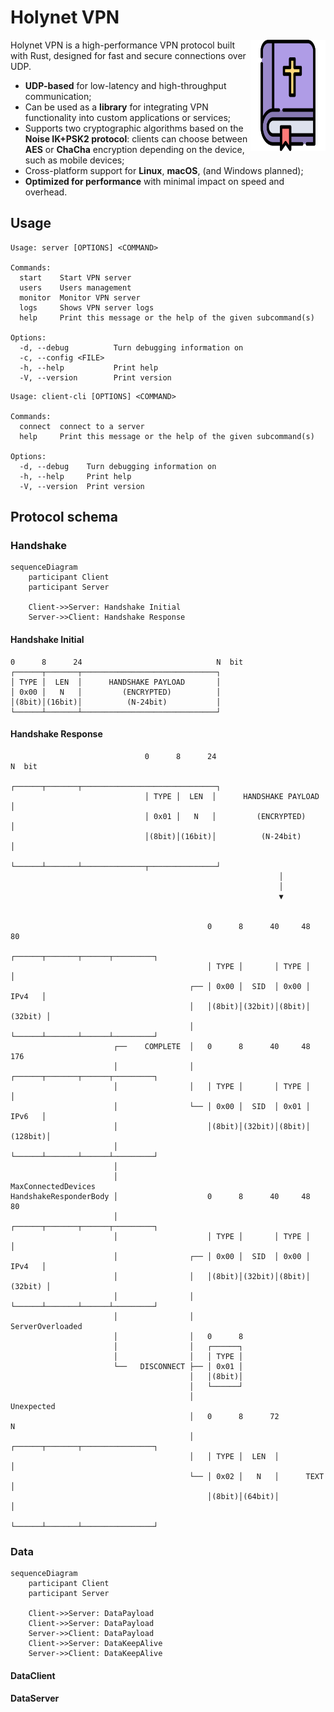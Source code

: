 # Holynet VPN

<img src="docs/icons/icon.svg" align="right" alt="Holynet logo" width="120" height="178">

Holynet VPN is a high-performance VPN protocol built with Rust, designed for fast and secure connections over UDP.

* **UDP-based** for low-latency and high-throughput communication;
* Can be used as a **library** for integrating VPN functionality into custom applications or services;
* Supports two cryptographic algorithms based on the **Noise IK+PSK2 protocol**: clients can choose between **AES** or **ChaCha** encryption depending on the device, such as mobile devices;
* Cross-platform support for **Linux**, **macOS**, (and Windows planned);
* **Optimized for performance** with minimal impact on speed and overhead.

## Usage
```
Usage: server [OPTIONS] <COMMAND>

Commands:
  start    Start VPN server
  users    Users management
  monitor  Monitor VPN server
  logs     Shows VPN server logs
  help     Print this message or the help of the given subcommand(s)

Options:
  -d, --debug          Turn debugging information on
  -c, --config <FILE>  
  -h, --help           Print help
  -V, --version        Print version
```
```
Usage: client-cli [OPTIONS] <COMMAND>

Commands:
  connect  connect to a server
  help     Print this message or the help of the given subcommand(s)

Options:
  -d, --debug    Turn debugging information on
  -h, --help     Print help
  -V, --version  Print version
```

## Protocol schema

### Handshake
```mermaid
sequenceDiagram
    participant Client
    participant Server

    Client->>Server: Handshake Initial
    Server->>Client: Handshake Response
```
#### Handshake Initial
```text
0      8      24                              N  bit
┌──────┬───────┬──────────────────────────────┐     
│ TYPE │  LEN  │      HANDSHAKE PAYLOAD       │     
│ 0x00 │   N   │         (ENCRYPTED)          │     
│(8bit)│(16bit)│          (N-24bit)           │     
└──────┴───────┴──────────────────────────────┘   
```

#### Handshake Response
```text
                              0      8      24                              N  bit
                              ┌──────┬───────┬──────────────────────────────┐     
                              │ TYPE │  LEN  │      HANDSHAKE PAYLOAD       │     
                              │ 0x01 │   N   │         (ENCRYPTED)          │     
                              │(8bit)│(16bit)│          (N-24bit)           │     
                              └──────┴───────┴──────────────┬───────────────┘     
                                                            │                     
                                                            │                     
                                                            ▼                     
                                                                                  
                                                                                  
                                            0      8      40     48        80     
                                            ┌──────┬───────┬──────┬─────────┐     
                                            │ TYPE │       │ TYPE │         │     
                                        ┌── │ 0x00 │  SID  │ 0x00 │  IPv4   │     
                                        │   │(8bit)│(32bit)│(8bit)│ (32bit) │     
                                        │   └──────┴───────┴──────┴─────────┘     
                       ┌──    COMPLETE  │   0      8      40     48       176     
                       │                │   ┌──────┬───────┬──────┬─────────┐     
                       │                │   │ TYPE │       │ TYPE │         │     
                       │                └── │ 0x00 │  SID  │ 0x01 │  IPv6   │     
                       │                    │(8bit)│(32bit)│(8bit)│ (128bit)│     
                       │                    └──────┴───────┴──────┴─────────┘     
                       │                                                          
                       │                                  MaxConnectedDevices     
HandshakeResponderBody │                    0      8      40     48        80     
                       │                    ┌──────┬───────┬──────┬─────────┐     
                       │                    │ TYPE │       │ TYPE │         │     
                       │                ┌── │ 0x00 │  SID  │ 0x00 │  IPv4   │     
                       │                │   │(8bit)│(32bit)│(8bit)│ (32bit) │     
                       │                │   └──────┴───────┴──────┴─────────┘     
                       │                │                    ServerOverloaded     
                       │                │   0      8                              
                       │                │   ┌──────┐                              
                       │                │   │ TYPE │                              
                       └──   DISCONNECT ├── │ 0x01 │                              
                                        │   │(8bit)│                              
                                        │   └──────┘                              
                                        │                          Unexpected     
                                        │   0      8      72                N     
                                        │   ┌──────┬───────┬────────────────┐     
                                        │   │ TYPE │  LEN  │                │     
                                        └── │ 0x02 │   N   │      TEXT      │     
                                            │(8bit)│(64bit)│                │     
                                            └──────┴───────┴────────────────┘     
```
### Data
```mermaid
sequenceDiagram
    participant Client
    participant Server

    Client->>Server: DataPayload
    Client->>Server: DataPayload
    Server->>Client: DataPayload
    Client->>Server: DataKeepAlive
    Server->>Client: DataKeepAlive
```
#### DataClient


#### DataServer